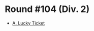 # Round #104 (Div. 2)

* [A. Lucky Ticket][]

[A. Lucky Ticket]: http://codeforces.com/contest/146/problem/A
